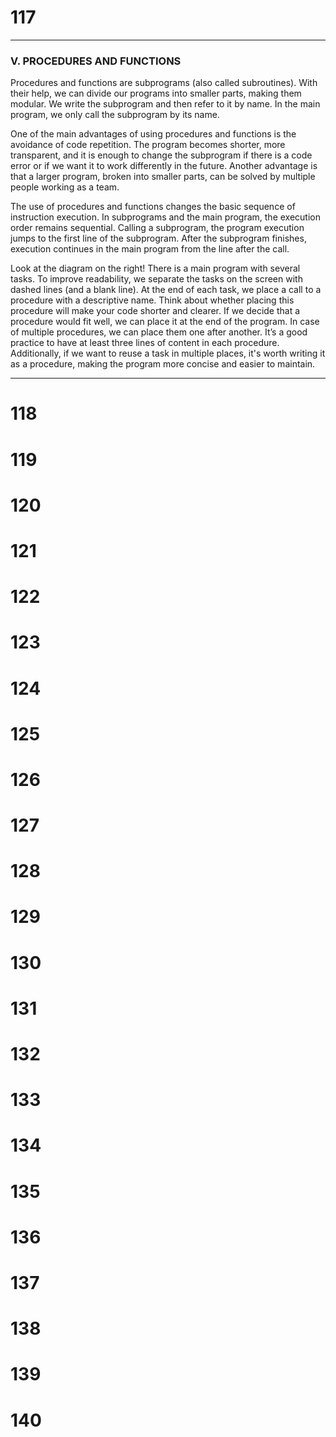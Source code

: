 
# 117


---

### V. PROCEDURES AND FUNCTIONS

Procedures and functions are subprograms (also called subroutines). With their help, we can divide our programs into smaller parts, making them modular. We write the subprogram and then refer to it by name. In the main program, we only call the subprogram by its name.

One of the main advantages of using procedures and functions is the avoidance of code repetition. The program becomes shorter, more transparent, and it is enough to change the subprogram if there is a code error or if we want it to work differently in the future. Another advantage is that a larger program, broken into smaller parts, can be solved by multiple people working as a team.

The use of procedures and functions changes the basic sequence of instruction execution. In subprograms and the main program, the execution order remains sequential. Calling a subprogram, the program execution jumps to the first line of the subprogram. After the subprogram finishes, execution continues in the main program from the line after the call.

Look at the diagram on the right! There is a main program with several tasks. To improve readability, we separate the tasks on the screen with dashed lines (and a blank line). At the end of each task, we place a call to a procedure with a descriptive name. Think about whether placing this procedure will make your code shorter and clearer. If we decide that a procedure would fit well, we can place it at the end of the program. In case of multiple procedures, we can place them one after another. It’s a good practice to have at least three lines of content in each procedure. Additionally, if we want to reuse a task in multiple places, it's worth writing it as a procedure, making the program more concise and easier to maintain.

---


# 118

# 119

# 120

# 121

# 122

# 123

# 124

# 125

# 126

# 127

# 128

# 129

# 130

# 131

# 132

# 133

# 134

# 135

# 136

# 137

# 138

# 139

# 140